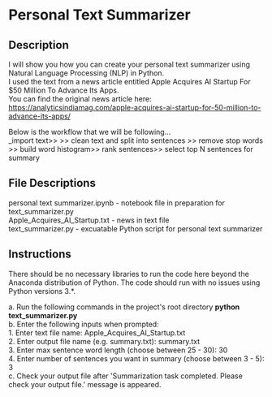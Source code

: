# Personal Text Summarizer

## Description

I will show you how you can create your personal text summarizer using Natural Language Processing (NLP) in Python.<br/>
I used the text from a news article entitled Apple Acquires AI Startup For $50 Million To Advance Its Apps.<br/>
You can find the original news article here: https://analyticsindiamag.com/apple-acquires-ai-startup-for-50-million-to-advance-its-apps/

Below is the workflow that we will be following…<br/>
_import text>> >> clean text and split into sentences >> remove stop words >> build word histogram>> rank sentences>> select top N sentences for summary

## File Descriptions

personal text summarizer.ipynb - notebook file in preparation for text_summarizer.py<br/>
Apple_Acquires_AI_Startup.txt - news in text file<br/>
text_summarizer.py - excuatable Python script for personal text summarizer<br/>

## Instructions

There should be no necessary libraries to run the code here beyond the Anaconda distribution of Python. The code should run with no issues using Python versions 3.*.

a. Run the following commands in the project's root directory **python text_summarizer.py**<br/>
b. Enter the following inputs when prompted:<br/>
    1. Enter text file name: Apple_Acquires_AI_Startup.txt<br/>
    2. Enter output file name (e.g. summary.txt): summary.txt<br/>
    3. Enter max sentence word length (choose between 25 - 30): 30<br/>
    4. Enter number of sentences you want in summary (choose between 3 - 5): 3<br/>
c. Check your output file after 'Summarization task completed. Please check your output file.' message is appeared.
